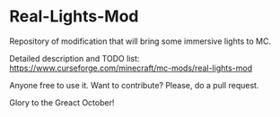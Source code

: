# Real-Lights-Mod
Repository of modification that will bring some immersive lights to MC.

Detailed description and TODO list: https://www.curseforge.com/minecraft/mc-mods/real-lights-mod

Anyone free to use it. Want to contribute? Please, do a pull request.

Glory to the Greact October!
